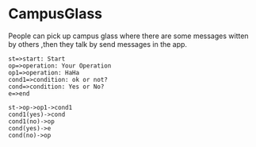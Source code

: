 CampusGlass
===========

People can pick up campus glass where there are some messages witten by others ,then they talk by send messages in the app.
```flow
st=>start: Start
op=>operation: Your Operation
op1=>operation: HaHa
cond1=>condition: ok or not?
cond=>condition: Yes or No?
e=>end

st->op->op1->cond1
cond1(yes)->cond
cond1(no)->op
cond(yes)->e
cond(no)->op
```
